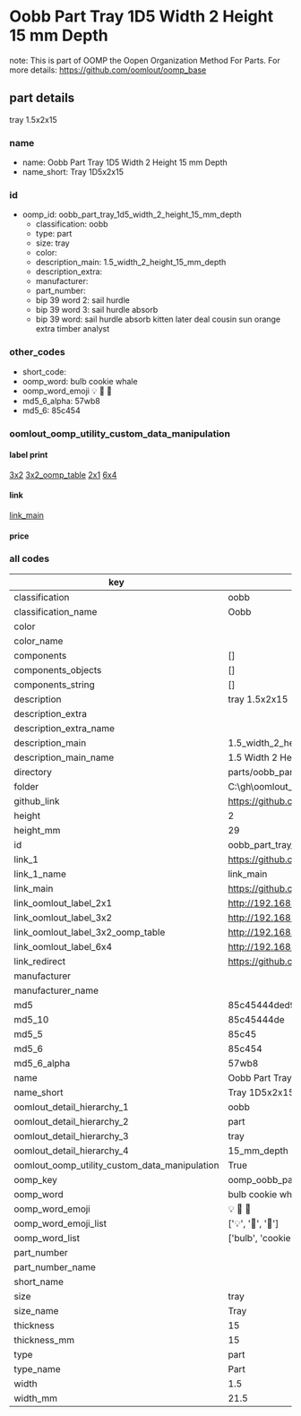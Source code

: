 # Oobb Part Tray 1D5 Width 2 Height 15 mm Depth  

note: This is part of OOMP the Oopen Organization Method For Parts. For more details: https://github.com/oomlout/oomp_base

##  part details
  



tray 1.5x2x15



### name
* name: Oobb Part Tray 1D5 Width 2 Height 15 mm Depth
* name_short: Tray 1D5x2x15 
### id
* oomp_id: oobb_part_tray_1d5_width_2_height_15_mm_depth
  * classification: oobb
  * type: part
  * size: tray
  * color: 
  * description_main: 1.5_width_2_height_15_mm_depth
  * description_extra: 
  * manufacturer: 
  * part_number: 
  * bip 39 word 2: sail hurdle
  * bip 39 word 3: sail hurdle absorb
  * bip 39 word: sail hurdle absorb kitten later deal cousin sun orange extra timber analyst

### other_codes
* short_code: 
* oomp_word: bulb cookie whale
* oomp_word_emoji :bulb: :cookie: :whale:
* md5_6_alpha: 57wb8
* md5_6: 85c454






### oomlout_oomp_utility_custom_data_manipulation
#### label print
[3x2](http://192.168.1.245:1112/?label=oomp%2057wb8)
[3x2_oomp_table](http://192.168.1.108:1112/?label=oomp%2057wb8)
[2x1](http://192.168.1.242:1112/?label=oomp%2057wb8)
[6x4](http://192.168.1.55:1112/?label=oomp%2057wb8)    

#### link

[link_main](https://github.com/oomlout/oomlout_oobb_version_4_generated_parts/tree/main/navigation_oomp/oobb/part/tray/1.5_width_2_height_15_mm_depth/part)                              

#### price







### all codes 
| key | value |  
| --- | --- |  
| classification | oobb |  
| classification_name | Oobb |  
| color |  |  
| color_name |  |  
| components | [] |  
| components_objects | [] |  
| components_string | [] |  
| description | tray 1.5x2x15 |  
| description_extra |  |  
| description_extra_name |  |  
| description_main | 1.5_width_2_height_15_mm_depth |  
| description_main_name | 1.5 Width 2 Height 15 mm Depth |  
| directory | parts/oobb_part_tray_1d5_width_2_height_15_mm_depth |  
| folder | C:\gh\oomlout_oobb_version_4_generated_parts\parts\oobb_part_tray_1d5_width_2_height_15_mm_depth |  
| github_link | https://github.com/oomlout/oomlout_oomp_part_src/tree/main/parts/oobb_part_tray_1d5_width_2_height_15_mm_depth |  
| height | 2 |  
| height_mm | 29 |  
| id | oobb_part_tray_1d5_width_2_height_15_mm_depth |  
| link_1 | https://github.com/oomlout/oomlout_oobb_version_4_generated_parts/tree/main/navigation_oomp/oobb/part/tray/1.5_width_2_height_15_mm_depth/part |  
| link_1_name | link_main |  
| link_main | https://github.com/oomlout/oomlout_oobb_version_4_generated_parts/tree/main/navigation_oomp/oobb/part/tray/1.5_width_2_height_15_mm_depth/part |  
| link_oomlout_label_2x1 | http://192.168.1.242:1112/?label=oomp%2057wb8 |  
| link_oomlout_label_3x2 | http://192.168.1.245:1112/?label=oomp%2057wb8 |  
| link_oomlout_label_3x2_oomp_table | http://192.168.1.108:1112/?label=oomp%2057wb8 |  
| link_oomlout_label_6x4 | http://192.168.1.55:1112/?label=oomp%2057wb8 |  
| link_redirect | https://github.com/oomlout/oomlout_oobb_version_4_generated_parts/tree/main/parts/oobb_tray_1d5_02_15 |  
| manufacturer |  |  
| manufacturer_name |  |  
| md5 | 85c45444ded9462ce0bea7b4019be5f1 |  
| md5_10 | 85c45444de |  
| md5_5 | 85c45 |  
| md5_6 | 85c454 |  
| md5_6_alpha | 57wb8 |  
| name | Oobb Part Tray 1D5 Width 2 Height 15 mm Depth |  
| name_short | Tray 1D5x2x15  |  
| oomlout_detail_hierarchy_1 | oobb |  
| oomlout_detail_hierarchy_2 | part |  
| oomlout_detail_hierarchy_3 | tray |  
| oomlout_detail_hierarchy_4 | 15_mm_depth |  
| oomlout_oomp_utility_custom_data_manipulation | True |  
| oomp_key | oomp_oobb_part_tray_1d5_width_2_height_15_mm_depth |  
| oomp_word | bulb cookie whale |  
| oomp_word_emoji | :bulb: :cookie: :whale: |  
| oomp_word_emoji_list | [':bulb:', ':cookie:', ':whale:'] |  
| oomp_word_list | ['bulb', 'cookie', 'whale'] |  
| part_number |  |  
| part_number_name |  |  
| short_name |  |  
| size | tray |  
| size_name | Tray |  
| thickness | 15 |  
| thickness_mm | 15 |  
| type | part |  
| type_name | Part |  
| width | 1.5 |  
| width_mm | 21.5 |  
